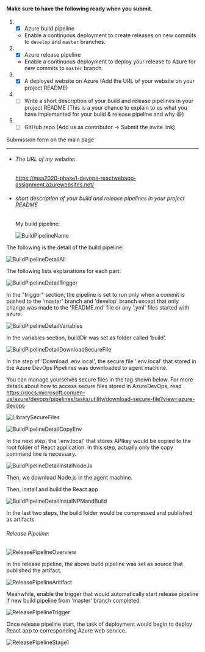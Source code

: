 #### Make sure to have the following ready when you submit.

1. - [x] Azure build pipeline

   - Enable a continuous deployment to create releases on new commits to `develop` and `master` branches.

2. - [x] Azure release pipeline

   - Enable a continuous deployment to deploy your release to Azure for new commits to `master` branch.

3. - [x] A deployed website on Azure (Add the URL of your website on your project README)

4. - [ ] Write a short description of your build and release pipelines in your project README (This is a your chance to explain to us what you have implemented for your build & release pipeline and why 😃)

5. - [ ] GitHub repo (Add us as contributor → Submit the invite link)

Submission form on the main page



------

- ######  The URL of my website: 

  https://msa2020-phase1-devops-reactwebapp-assignment.azurewebsites.net/



- ######  short description of your build and release pipelines in your project README

  My build pipeline:

  ![BuildPipelineName](https://raw.githubusercontent.com/ZhonglinChen/MSA-2020-Phase1-FrontEndDev-ReactWebApp-Assignment/master/Images/BuildPipelineName.png)

The following is the detail of the build pipeline:

![BuildPipelineDetailAll](https://raw.githubusercontent.com/ZhonglinChen/MSA-2020-Phase1-FrontEndDev-ReactWebApp-Assignment/master/Images/BuildPipelineDetailAll.png)

The following lists explanations for each part:

![BuildPipelineDetailTrigger](https://raw.githubusercontent.com/ZhonglinChen/MSA-2020-Phase1-FrontEndDev-ReactWebApp-Assignment/master/Images/BuildPipelineDetailTrigger.png)

In the "trigger" section, the pipeline is set to run only when a commit is pushed to the 'master' branch and 'develop' branch except that only change was made to the 'README.md' file or any '.yml' files started with azure.



![BuildPipelineDetailVariables](https://raw.githubusercontent.com/ZhonglinChen/MSA-2020-Phase1-FrontEndDev-ReactWebApp-Assignment/master/Images/BuildPipelineDetailVariables.png)

In the variables section, buildDir was set as folder called 'build'.



![BuildPipelineDetailDownloadSecureFile](https://raw.githubusercontent.com/ZhonglinChen/MSA-2020-Phase1-FrontEndDev-ReactWebApp-Assignment/master/Images/BuildPipelineDetailDownloadSecureFile.png)

In the step of 'Download .env.local', the secure file '.env.local' that stored in the Azure DevOps Pipelines was downloaded to agent machine.



You can manage yourselves secure files in the tag shown below. For more details about how to access secure files stored in AzureDevOps, read https://docs.microsoft.com/en-us/azure/devops/pipelines/tasks/utility/download-secure-file?view=azure-devops

![LibrarySecureFiles](https://raw.githubusercontent.com/ZhonglinChen/MSA-2020-Phase1-FrontEndDev-ReactWebApp-Assignment/master/Images/LibrarySecureFiles.png)



![BuildPipelineDetailCopyEnv](https://raw.githubusercontent.com/ZhonglinChen/MSA-2020-Phase1-FrontEndDev-ReactWebApp-Assignment/master/Images/BuildPipelineDetailCopyEnv.png)

In the next step, the '.env.local' that stores APIkey would be copied to the root folder of React application. In this step, actually only the copy command line is necessary. 



![BuildPipelineDetailInstalNodeJs](https://raw.githubusercontent.com/ZhonglinChen/MSA-2020-Phase1-FrontEndDev-ReactWebApp-Assignment/master/Images/BuildPipelineDetailInstalNodeJs.png)

Then, we download Node.js in the agent machine.



Then, install and build the React app

![BuildPipelineDetailInstalNPMandBuild](https://raw.githubusercontent.com/ZhonglinChen/MSA-2020-Phase1-FrontEndDev-ReactWebApp-Assignment/master/Images/BuildPipelineDetailInstalNPMandBuild.png)



In the last two steps, the build folder would be compressed and published as artifacts.









###### Release Pipeline:

![ReleasePipelineOverview](https://raw.githubusercontent.com/ZhonglinChen/MSA-2020-Phase1-FrontEndDev-ReactWebApp-Assignment/master/Images/ReleasePipelineOverview.png)

In the release pipeline, the above build pipeline was set as source that published the artifact.

![ReleasePipelineAritifact](https://raw.githubusercontent.com/ZhonglinChen/MSA-2020-Phase1-FrontEndDev-ReactWebApp-Assignment/master/Images/ReleasePipelineAritifact.png)

Meanwhile, enable the trigger that would automatically start release pipeline if new build pipeline from 'master' branch completed.

![ReleasePipelineTrigger](https://raw.githubusercontent.com/ZhonglinChen/MSA-2020-Phase1-FrontEndDev-ReactWebApp-Assignment/master/Images/ReleasePipelineTrigger.png)



Once release pipeline start, the task of deployment would begin to deploy React app to corresponding Azure web service.

![ReleasePipelineStage1](https://raw.githubusercontent.com/ZhonglinChen/MSA-2020-Phase1-FrontEndDev-ReactWebApp-Assignment/master/Images/ReleasePipelineStage1.png)